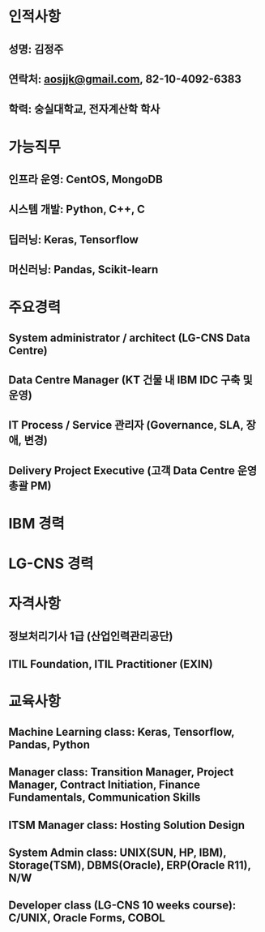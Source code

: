 # 인적사항
## 성명: 김정주
## 연락처: aosjjk@gmail.com, 82-10-4092-6383
## 학력: 숭실대학교, 전자계산학 학사

# 가능직무
## 인프라 운영: CentOS, MongoDB
## 시스템 개발: Python, C++, C
## 딥러닝: Keras, Tensorflow
## 머신러닝: Pandas, Scikit-learn

# 주요경력
## System administrator / architect (LG-CNS Data Centre)
## Data Centre Manager (KT 건물 내 IBM IDC 구축 및 운영)
## IT Process / Service 관리자 (Governance, SLA, 장애, 변경)
## Delivery Project Executive (고객 Data Centre 운영 총괄 PM)

# IBM 경력

# LG-CNS 경력

# 자격사항
## 정보처리기사 1급 (산업인력관리공단)
## ITIL Foundation, ITIL Practitioner (EXIN)

# 교육사항
## Machine Learning class: Keras, Tensorflow, Pandas, Python
## Manager class: Transition Manager, Project Manager, Contract Initiation, Finance Fundamentals, Communication Skills
## ITSM Manager class: Hosting Solution Design
## System Admin class: UNIX(SUN, HP, IBM), Storage(TSM), DBMS(Oracle), ERP(Oracle R11), N/W
## Developer class (LG-CNS 10 weeks course): C/UNIX, Oracle Forms, COBOL
